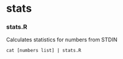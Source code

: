 stats
=====

### stats.R
Calculates statistics for numbers from STDIN
```
cat [numbers list] | stats.R
```
